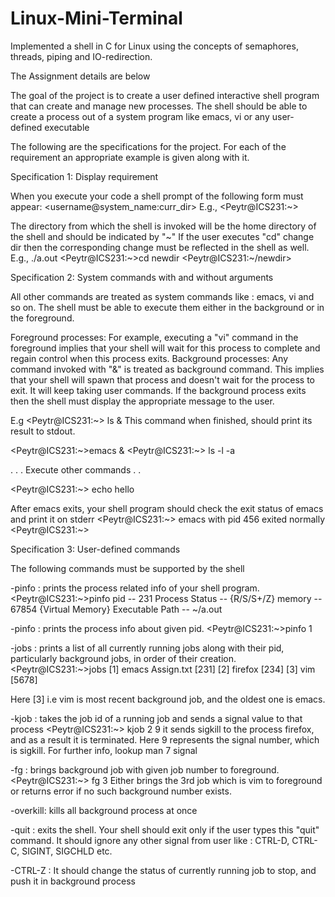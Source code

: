 # Linux-Mini-Terminal
Implemented a shell in C for Linux using the concepts of semaphores, threads, piping and IO-redirection.


The Assignment details are below

 The goal of the project is to create a user defined interactive shell program that can create and manage new processes. The shell should be able to create a process out of a system program like emacs, vi or any user-defined executable

The following are the specifications for the project. For each of the requirement an appropriate example is given along with it.
 
Specification 1: Display requirement

When you execute your code a shell prompt of the following form must appear:
<username@system_name:curr_dir>
E.g., <Peytr@ICS231:~>

The directory from which the shell is invoked will be the home directory of the shell and should be indicated by "~"
If the user executes "cd" change dir then the corresponding change must be reflected in the shell as well.
E.g., ./a.out
<Peytr@ICS231:~>cd newdir
<Peytr@ICS231:~/newdir>
 

Specification 2: System commands with and without arguments

All other commands are treated as system commands like : emacs, vi and so on. The shell must be able to execute them either in the background or in the foreground.

Foreground processes: For example, executing a "vi" command in the foreground implies that your shell will wait for this process to complete and regain control when this process exits.
Background processes: Any command invoked with "&" is treated as background command. This implies that your shell will spawn that process and doesn't wait for the process to exit. It will keep taking user commands. If the background process exits then the shell must display the appropriate message to the user.

E.g
<Peytr@ICS231:~> ls &
This command  when finished, should print its result to stdout.

<Peytr@ICS231:~>emacs &
<Peytr@ICS231:~> ls -l -a

.
.
.  Execute other commands
.
.

<Peytr@ICS231:~> echo hello

After emacs exits, your shell program should check the exit status of emacs and print it on stderr 
<Peytr@ICS231:~>
emacs with pid 456 exited normally
<Peytr@ICS231:~>

Specification 3: User-defined commands

The following commands must be supported by the shell

-pinfo : prints the process related info of your shell program.
<Peytr@ICS231:~>pinfo
pid -- 231
Process Status -- {R/S/S+/Z}
memory -- 67854 {Virtual Memory}
Executable Path --  ~/a.out

-pinfo <pid> : prints the process info about given pid.
<Peytr@ICS231:~>pinfo 1

-jobs : prints a list of all currently running jobs along with their pid, particularly background jobs, in order of their creation.
<Peytr@ICS231:~>jobs
  [1] emacs Assign.txt [231]
  [2] firefox [234]
  [3] vim [5678]

Here [3] i.e vim is most recent background job, and the oldest one is emacs. 

-kjob <jobNumber> <signalNumber>: takes the job id of a running job and sends a signal value to that process
<Peytr@ICS231:~> kjob 2 9
it sends sigkill to the process firefox, and as a result it is terminated. Here 9 represents the signal number, which is sigkill. For further info, 
lookup man 7 signal 

-fg <jobNumber>: brings background job with given job number to foreground. 
<Peytr@ICS231:~> fg 3
Either brings the 3rd job which is vim to foreground or returns error if no such background number exists.

-overkill:  kills all background process at once

-quit : exits the shell. Your shell should exit only if the user types this "quit" command. It should ignore any other signal from user like : CTRL-D, CTRL-C, SIGINT, SIGCHLD etc.

-CTRL-Z : It should change the status of currently running job to stop, and push it in background process
